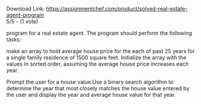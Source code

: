 Download Link: https://assignmentchef.com/product/solved-real-estate-agent-program
<br>
5/5 - (1 vote)

program for a real estate agent. The program should perform the following tasks:



make an array to hold average house price for the each of past 25 years for a single family residence of 1500 square feet. Initialize the array with the values in sorted order, assuming the average house price increases each year.

Prompt the user for a house value.Use a binary search algorithm to determine the year that most closely matches the house value entered by the user and display the year and average house value for that year.